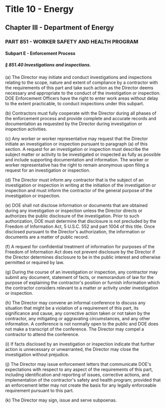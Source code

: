 
# Title 10 - Energy
## Chapter III - Department of Energy
### PART 851 - WORKER SAFETY AND HEALTH PROGRAM
#### Subpart E - Enforcement Process
##### § 851.40 Investigations and inspections.

(a) The Director may initiate and conduct investigations and inspections relating to the scope, nature and extent of compliance by a contractor with the requirements of this part and take such action as the Director deems necessary and appropriate to the conduct of the investigation or inspection. DOE Enforcement Officers have the right to enter work areas without delay to the extent practicable, to conduct inspections under this subpart.

(b) Contractors must fully cooperate with the Director during all phases of the enforcement process and provide complete and accurate records and documentation as requested by the Director during investigation or inspection activities.

(c) Any worker or worker representative may request that the Director initiate an investigation or inspection pursuant to paragraph (a) of this section. A request for an investigation or inspection must describe the subject matter or activity to be investigated or inspected as fully as possible and include supporting documentation and information. The worker or worker representative has the right to remain anonymous upon filing a request for an investigation or inspection.

(d) The Director must inform any contractor that is the subject of an investigation or inspection in writing at the initiation of the investigation or inspection and must inform the contractor of the general purpose of the investigation or inspection.

(e) DOE shall not disclose information or documents that are obtained during any investigation or inspection unless the Director directs or authorizes the public disclosure of the investigation. Prior to such authorization, DOE must determine that disclosure is not precluded by the Freedom of Information Act, 5 U.S.C. 552 and part 1004 of this title. Once disclosed pursuant to the Director's authorization, the information or documents are a matter of public record.

(f) A request for confidential treatment of information for purposes of the Freedom of Information Act does not prevent disclosure by the Director if the Director determines disclosure to be in the public interest and otherwise permitted or required by law.

(g) During the course of an investigation or inspection, any contractor may submit any document, statement of facts, or memorandum of law for the purpose of explaining the contractor's position or furnish information which the contractor considers relevant to a matter or activity under investigation or inspection.

(h) The Director may convene an informal conference to discuss any situation that might be a violation of a requirement of this part, its significance and cause, any corrective action taken or not taken by the contractor, any mitigating or aggravating circumstances, and any other information. A conference is not normally open to the public and DOE does not make a transcript of the conference. The Director may compel a contractor to attend the conference.

(i) If facts disclosed by an investigation or inspection indicate that further action is unnecessary or unwarranted, the Director may close the investigation without prejudice.

(j) The Director may issue enforcement letters that communicate DOE's expectations with respect to any aspect of the requirements of this part, including identification and reporting of issues, corrective actions, and implementation of the contractor's safety and health program; provided that an enforcement letter may not create the basis for any legally enforceable requirement pursuant to this part.

(k) The Director may sign, issue and serve subpoenas.
